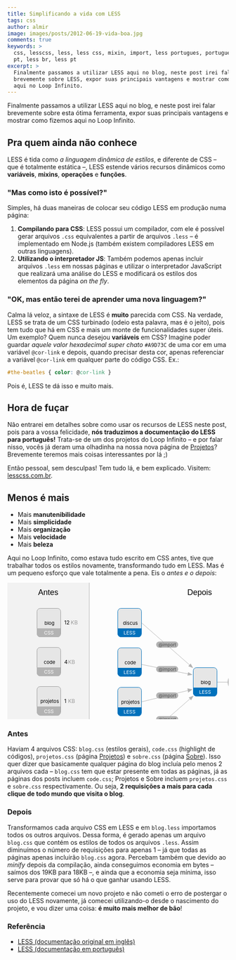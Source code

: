 ```yaml
---
title: Simplificando a vida com LESS
tags: css
author: almir
image: images/posts/2012-06-19-vida-boa.jpg
comments: true
keywords: >
  css, lesscss, less, less css, mixin, import, less portugues, portugues, br,
  pt, less br, less pt
excerpt: >
  Finalmente passamos a utilizar LESS aqui no blog, neste post irei falar
  brevemente sobre LESS, expor suas principais vantagens e mostrar como fizemos
  aqui no Loop Infinito.
---
```


<style>
	.svg-title {
		font-family: Museo, MuseoRegular, Helvetica, Arial, sans-serif;
	}
	g.file:hover path.bg {
		transition: stroke 0.5s ease;
		-o-transition: stroke 0.5s ease;
		-ms-transition: stroke 0.5s ease;
		-moz-transition: stroke 0.5s ease;
		-khtml-transition: stroke 0.5s ease;
		-webkit-transition: stroke 0.5s ease;
	}
	g.file:hover path.bg,
	g.file:hover path.type-bg,
	g.file:hover text.type {
		transition: fill 0.5s ease;
		-o-transition: fill 0.5s ease;
		-ms-transition: fill 0.5s ease;
		-moz-transition: fill 0.5s ease;
		-khtml-transition: fill 0.5s ease;
		-webkit-transition: fill 0.5s ease;
	}
	g.file:hover path.bg {
		fill: white;
		stroke: #ddd;
	}
	g.file:hover path.type-bg {
		fill: #ddd;
	}
	g.file:hover text.type {
		fill: #666;
	}
</style>

Finalmente passamos a utilizar LESS aqui no blog, e neste post irei falar brevemente sobre esta ótima ferramenta, expor suas principais vantagens e mostrar como fizemos aqui no Loop Infinito.

## Pra quem ainda não conhece

LESS é tida como *a linguagem dinâmica de estilos*, e diferente de CSS – que é totalmente estática –, LESS estende vários recursos dinâmicos como **variáveis**, **mixins**, **operações** e **funções**.

### "Mas como isto é possível?"

Simples, há duas maneiras de colocar seu código LESS em produção numa página:

1. **Compilando para CSS**: LESS possui um compilador, com ele é possível gerar arquivos `.css` equivalentes a partir de arquivos `.less` – é implementado em Node.js (também existem compiladores LESS em outras linguagens).
2. **Utilizando o interpretador JS**: Também podemos apenas incluir arquivos `.less` em nossas páginas e utilizar o interpretador JavaScript que realizará uma análise do LESS e modificará os estilos dos elementos da página *on the fly*.

### "OK, mas então terei de aprender uma nova linguagem?"

Calma lá veloz, a sintaxe de LESS é **muito** parecida com CSS.
Na verdade, LESS se trata de um CSS turbinado (odeio esta palavra, mas é o jeito), pois tem tudo que há em CSS e mais um monte de funcionalidades super úteis.
Um exemplo? Quem nunca desejou **variáveis** em CSS?
Imagine poder guardar *aquele valor hexadecimal super chato* `#A9D73C` de uma cor em uma variável `@cor-link` e depois, quando precisar desta cor, apenas referenciar a variável `@cor-link` em qualquer parte do código CSS. Ex.:

```css
#the-beatles { color: @cor-link }
```

Pois é, LESS te dá isso e muito mais.

## Hora de fuçar

Não entrarei em detalhes sobre como usar os recursos de LESS neste post, pois para a vossa felicidade, **nós traduzimos a documentação do LESS para português!**
Trata-se de um dos projetos do Loop Infinito – e por falar nisso, vocês já deram uma olhadinha na nossa nova página de [Projetos](/projetos "Projetos Loop Infinito")?
Brevemente teremos mais coisas interessantes por lá ;)

Então pessoal, sem desculpas! Tem tudo lá, e bem explicado. Visitem: [lesscss.com.br](http://lesscss.com.br "Documentação do LESS em Português").

## Menos é mais

- Mais **manutenibilidade**
- Mais **simplicidade**
- Mais **organização**
- Mais **velocidade**
- Mais **beleza**

Aqui no Loop Infinito, como estava tudo escrito em CSS antes, tive que trabalhar todos os estilos novamente,
transformando tudo em LESS.
Mas é um pequeno esforço que vale totalmente a pena.
Eis o *antes e o depois*:

<svg class="img bordered" width="700" height="432">
	<rect x="-0.5" y="-1" fill="#F2F2F2" stroke="#B3B3B3" stroke-miterlimit="10" width="187" height="435"/>
	<g>
		<polygon fill="#B3B3B3" points="580,222.875 591,226.875 580,231.125 	"/>
		<line fill="none" stroke="#B3B3B3" stroke-miterlimit="10" x1="586" y1="226.5" x2="473" y2="226.5"/>
	</g>
	<g>
		<polygon fill="#B3B3B3" points="411.84,203.69 421.793,209.848 410.158,211.767 	"/>
		<line fill="none" stroke="#B3B3B3" stroke-miterlimit="10" x1="416.891" y1="208.871" x2="300.334" y2="185.056"/>
	</g>
	<g>
		<polygon fill="#B3B3B3" points="411.84,250.43 421.793,243.064 410.158,240.768 	"/>
		<line fill="none" stroke="#B3B3B3" stroke-miterlimit="10" x1="416.891" y1="244.232" x2="300.334" y2="272.723"/>
	</g>
	<g>
		<polygon fill="#B3B3B3" points="417.564,184.139 423.163,194.417 412.104,190.324 	"/>
		<line fill="none" stroke="#B3B3B3" stroke-miterlimit="10" x1="419.389" y1="191.141" x2="295.001" y2="82"/>
	</g>
	<g>
		<polygon fill="#B3B3B3" points="418.564,267.68 424.163,257.417 413.104,261.504 	"/>
		<line fill="none" stroke="#B3B3B3" stroke-miterlimit="10" x1="420.389" y1="260.688" x2="296.001" y2="369.667"/>
	</g>
	<text class="svg-title" transform="matrix(1 0 0 1 70 28)" font-size="18">Antes</text>
	<text class="svg-title" transform="matrix(1 0 0 1 410 28)" font-size="18">Depois</text>
	<g class="file less">
		<path class="bg" fill="#E6E6E6" stroke="#0071BC" stroke-miterlimit="10" d="M477.5,251.1c0,4.088-3.312,7.4-7.4,7.4H430.9
			c-4.088,0-7.4-3.312-7.4-7.4v-50.2c0-4.087,3.312-7.4,7.4-7.4H470.1c4.088,0,7.4,3.313,7.4,7.4V251.1z"/>
		<path class="type-bg" fill="#0071BC" d="M477,239v11.85c0,4.086-1.932,8.15-6.018,8.15H430.9c-4.089,0-7.9-4.064-7.9-8.15V239H477z"/>
		<text transform="matrix(1 0 0 1 440.4492 230.8066)" font-size="11">blog</text>
		<text class="type" transform="matrix(1 0 0 1 436.75 253.0068)" fill="#FFFFFF" font-size="11">LESS</text>
	</g>
	<g class="file less">
		<path class="bg" fill="#E6E6E6" stroke="#0071BC" stroke-miterlimit="10" d="M305.5,206.1c0,4.087-3.313,7.4-7.4,7.4h-39.2
			c-4.087,0-7.4-3.312-7.4-7.4v-50.2c0-4.087,3.313-7.4,7.4-7.4h39.2c4.087,0,7.4,3.313,7.4,7.4V206.1z"/>
		<path class="type-bg" fill="#0071BC" d="M305,194v11.849c0,4.087-1.931,8.151-6.018,8.151H258.9c-4.087,0-7.9-4.064-7.9-8.151V194H305z"/>
		<text transform="matrix(1 0 0 1 266.9067 185.8066)" font-size="11">code</text>
		<text class="type" transform="matrix(1 0 0 1 264.7495 208.0068)" fill="#FFFFFF" font-size="11">LESS</text>
	</g>
	<g class="file less">
		<path class="bg" fill="#E6E6E6" stroke="#0071BC" stroke-miterlimit="10" d="M305.5,296.1c0,4.089-3.313,7.4-7.4,7.4h-39.2
			c-4.087,0-7.4-3.312-7.4-7.4V245.9c0-4.088,3.313-7.4,7.4-7.4h39.2c4.087,0,7.4,3.312,7.4,7.4V296.1z"/>
		<path class="type-bg" fill="#0071BC" d="M305,284v11.85c0,4.086-1.931,8.15-6.018,8.15H258.9c-4.087,0-7.9-4.064-7.9-8.15V284H305z"/>
		<text transform="matrix(1 0 0 1 259.1973 275.8066)" font-size="11">projetos</text>
		<text class="type" transform="matrix(1 0 0 1 264.7495 298.0068)" fill="#FFFFFF" font-size="11">LESS</text>
	</g>
	<g class="file less">
		<path class="bg" fill="#E6E6E6" stroke="#0071BC" stroke-miterlimit="10" d="M305.5,386.1c0,4.089-3.313,7.4-7.4,7.4h-39.2
			c-4.087,0-7.4-3.312-7.4-7.4V335.9c0-4.089,3.313-7.4,7.4-7.4h39.2c4.087,0,7.4,3.312,7.4,7.4V386.1z"/>
		<path class="type-bg" fill="#0071BC" d="M305,374v11.849c0,4.087-1.931,8.151-6.018,8.151H258.9c-4.087,0-7.9-4.064-7.9-8.151V374H305z"/>
		<text transform="matrix(1 0 0 1 265.0586 365.8066)" font-size="11">sobre</text>
		<text class="type" transform="matrix(1 0 0 1 264.7495 388.0068)" fill="#FFFFFF" font-size="11">LESS</text>
	</g>
	<g class="file less">
		<path class="bg" fill="#E6E6E6" stroke="#0071BC" stroke-miterlimit="10" d="M305.5,116.1c0,4.087-3.313,7.4-7.4,7.4h-39.2
			c-4.087,0-7.4-3.313-7.4-7.4V65.9c0-4.087,3.313-7.4,7.4-7.4h39.2c4.087,0,7.4,3.313,7.4,7.4V116.1z"/>
		<path class="type-bg" fill="#0071BC" d="M305,104v11.849c0,4.086-1.932,8.151-6.018,8.151H258.9c-4.087,0-7.9-4.065-7.9-8.151V104H305z"/>
		<text transform="matrix(1 0 0 1 263.2104 95.8066)" font-size="11">discus</text>
		<text class="type" transform="matrix(1 0 0 1 264.7495 118.0068)" fill="#FFFFFF" font-size="11">LESS</text>
	</g>
	<g>
		<path class="bg" fill="#0071BC" stroke="#003D6C" stroke-miterlimit="10" d="M626.5,240.396c0,2.267-1.838,4.104-4.105,4.104h-21.788
			c-2.269,0-4.105-1.838-4.105-4.104v-27.792c0-2.267,1.838-4.104,4.105-4.104h21.788c2.269,0,4.105,1.838,4.105,4.104V240.396z"/>
		<path class="type-bg" fill="#003D6C" d="M626,231v9.479c0,2.269-0.639,4.521-2.942,4.521h-22.603c-2.307,0-4.455-2.254-4.455-4.521V231H626z"/>
		<text transform="matrix(1 0 0 1 601.4492 224.8066)" fill="#FFFFFF" font-size="11">blog</text>
		<text class="type" transform="matrix(1 0 0 1 601.6885 242.0068)" fill="#FFFFFF" font-size="9">CSS</text>
	</g>
	<g>
		<path fill="#B3B3B3" d="M389,141c0,3.866-3.134,7-7,7h-36c-3.866,0-7-3.134-7-7l0,0c0-3.866,3.134-7,7-7h36
			C385.866,134,389,137.134,389,141L389,141z"/>
		<text transform="matrix(1 0 0 1 344.1904 144.5)" fill="#4D4D4D" font-size="10">@import</text>
	</g>
	<g>
		<path fill="#B3B3B3" d="M389,197c0,3.866-3.134,7-7,7h-36c-3.866,0-7-3.134-7-7l0,0c0-3.866,3.134-7,7-7h36
			C385.866,190,389,193.134,389,197L389,197z"/>
		<text transform="matrix(1 0 0 1 344.1904 200.5)" fill="#4D4D4D" font-size="10">@import</text>
	</g>
	<g>
		<path fill="#B3B3B3" d="M389,257c0,3.866-3.134,7-7,7h-36c-3.866,0-7-3.134-7-7l0,0c0-3.866,3.134-7,7-7h36
			C385.866,250,389,253.134,389,257L389,257z"/>
		<text transform="matrix(1 0 0 1 344.1904 260.5)" fill="#4D4D4D" font-size="10">@import</text>
	</g>
	<g>
		<path fill="#B3B3B3" d="M389,311c0,3.866-3.134,7-7,7h-36c-3.866,0-7-3.134-7-7l0,0c0-3.866,3.134-7,7-7h36
			C385.866,304,389,307.134,389,311L389,311z"/>
		<text transform="matrix(1 0 0 1 344.1904 314.5)" fill="#4D4D4D" font-size="10">@import</text>
	</g>
	<g>
		<path fill="#B3B3B3" d="M564,226.5c0,7.346-3.134,13.5-7,13.5h-48c-3.866,0-7-6.154-7-13.5l0,0c0-7.346,3.134-13.5,7-13.5h48
			C560.866,213,564,219.154,564,226.5L564,226.5z"/>
		<text transform="matrix(1 0 0 1 507.8682 223.5)" fill="#1A1A1A" font-size="10">compilação</text>
		<text transform="matrix(1 0 0 1 515.9316 235.5)" fill="#1A1A1A" font-size="10">e minify</text>
	</g>
	<g class="file css">
		<path class="bg" fill="#E6E6E6" stroke="#999999" stroke-miterlimit="10" d="M121.5,116.1c0,4.087-3.313,7.4-7.4,7.4H74.9
			c-4.087,0-7.4-3.313-7.4-7.4V65.9c0-4.087,3.313-7.4,7.4-7.4h39.2c4.087,0,7.4,3.313,7.4,7.4V116.1z"/>
		<path class="type-bg" fill="#B3B3B3" d="M121,104v11.849c0,4.086-1.931,8.151-6.018,8.151H74.9c-4.087,0-7.9-4.065-7.9-8.151V104H121z"/>
		<text transform="matrix(1 0 0 1 84.4487 95.8066)" font-size="11">blog</text>
		<text class="type" transform="matrix(1 0 0 1 83.5298 118.0068)" fill="#FFFFFF" font-size="11">CSS</text>
		<text transform="matrix(1 0 0 1 129.5 94.5)"><tspan x="0" y="0" font-size="12">12 </tspan><tspan x="14.855" y="0" fill="#999999" font-size="12">KB</tspan></text>
	</g>
	<g class="file css">
		<path class="bg" fill="#E6E6E6" stroke="#999999" stroke-miterlimit="10" d="M121.5,205.1c0,4.087-3.313,7.4-7.4,7.4H74.9
			c-4.087,0-7.4-3.313-7.4-7.4v-50.2c0-4.087,3.313-7.4,7.4-7.4h39.2c4.087,0,7.4,3.313,7.4,7.4V205.1z"/>
		<path class="type-bg" fill="#B3B3B3" d="M121,193v12.098c0,4.086-1.931,7.902-6.018,7.902H74.9c-4.087,0-7.9-3.816-7.9-7.902V193H121z"/>
		<text transform="matrix(1 0 0 1 82.9067 185.0557)" font-size="11">code</text>
		<text class="type" transform="matrix(1 0 0 1 83.5298 207.2559)" fill="#FFFFFF" font-size="11">CSS</text>
		<text transform="matrix(1 0 0 1 129.5 184.5)"><tspan x="0" y="0" font-size="12">4</tspan><tspan x="6.156" y="0" fill="#828282" font-size="12"> </tspan><tspan x="8.699" y="0" fill="#999999" font-size="12">KB</tspan></text>
	</g>
	<g class="file css">
		<path class="bg" fill="#E6E6E6" stroke="#999999" stroke-miterlimit="10" d="M121.5,294.102c0,4.087-3.313,7.398-7.4,7.398H74.9
			c-4.087,0-7.4-3.312-7.4-7.398V243.9c0-4.088,3.313-7.399,7.4-7.399h39.2c4.087,0,7.4,3.312,7.4,7.399V294.102z"/>
		<path class="type-bg" fill="#B3B3B3" d="M121,282v12.348c0,4.085-1.931,8.652-6.018,8.652H74.9c-4.087,0-7.9-4.567-7.9-8.652V282H121z"/>
		<text transform="matrix(1 0 0 1 75.1973 274.3047)" font-size="11">projetos</text>
		<text class="type" transform="matrix(1 0 0 1 83.5298 296.5039)" fill="#FFFFFF" font-size="11">CSS</text>
		<text transform="matrix(1 0 0 1 129.5 273.5)"><tspan x="0" y="0" font-size="12">1</tspan><tspan x="6.156" y="0" fill="#828282" font-size="12"> </tspan><tspan x="8.699" y="0" fill="#999999" font-size="12">KB</tspan></text>
	</g>
	<g class="file css">
		<path class="bg" fill="#E6E6E6" stroke="#999999" stroke-miterlimit="10" d="M121.5,384.101c0,4.088-3.313,7.399-7.4,7.399H74.9
			c-4.087,0-7.4-3.312-7.4-7.399v-50.2c0-4.087,3.313-7.399,7.4-7.399h39.2c4.087,0,7.4,3.312,7.4,7.399V384.101z"/>
		<path class="type-bg" fill="#B3B3B3" d="M121,371v12.596c0,4.085-1.931,8.404-6.018,8.404H74.9c-4.087,0-7.9-4.319-7.9-8.404V371H121z"/>
		<text transform="matrix(1 0 0 1 81.0586 363.5527)" font-size="11">sobre</text>
		<text class="type" transform="matrix(1 0 0 1 83.5298 385.7529)" fill="#FFFFFF" font-size="11">CSS</text>
		<text transform="matrix(1 0 0 1 129.5 361.5)"><tspan x="0" y="0" font-size="12">2</tspan><tspan x="6.156" y="0" fill="#828282" font-size="12"> </tspan><tspan x="8.699" y="0" fill="#999999" font-size="12">KB</tspan></text>
	</g>
	<text transform="matrix(1 0 0 1 638.5 230.5)"><tspan x="0" y="0" font-size="12">18</tspan><tspan x="12.312" y="0" fill="#828282" font-size="12"> </tspan><tspan x="14.855" y="0" fill="#999999" font-size="12">KB</tspan></text>
</svg>

### Antes

Haviam 4 arquivos CSS: `blog.css` (estilos gerais), `code.css` (highlight de códigos), `projetos.css`
(página [Projetos](/projetos)) e `sobre.css` (página [Sobre](/sobre)).
Isso quer dizer que basicamente qualquer página do blog incluía pelo menos 2 arquivos cada – `blog.css` tem que estar
presente em todas as páginas, já as páginas dos posts incluem `code.css`; Projetos e Sobre incluem `projetos.css` e
`sobre.css` respectivamente.
Ou seja, **2 requisições a mais para cada clique de todo mundo que visita o blog**.

### Depois

Transformamos cada arquivo CSS em LESS e em `blog.less` importamos todos os outros arquivos. Dessa forma, é gerado
apenas um arquivo `blog.css` que contém os estilos de todos os arquivos `.less`. Assim diminuímos o número de
requisições para apenas 1 – já que todas as páginas apenas incluirão `blog.css` agora.
Percebam também que devido ao *minify* depois da compilação, ainda conseguimos economia em bytes – saímos dos 19KB para 18KB –, e ainda que a economia seja mínima, isso serve para provar que só há o que ganhar
usando LESS.

Recentemente comecei um novo projeto e não cometi o erro de postergar o uso do LESS novamente, já comecei utilizando-o
desde o nascimento do projeto, e vou dizer uma coisa: **é muito mais melhor de bão**!

<aside class="fonte">
	<h3>Referência</h3>
	<ul>
		<li><a href="http://lesscss.org" alt="LESS" title="LESS">LESS (documentação original em inglês)</a></li>
		<li><a href="http://lesscss.com.br" alt="LESS em Português" title="LESS em Português">LESS (documentação em português)</a></li>
	</ul>
</aside>

